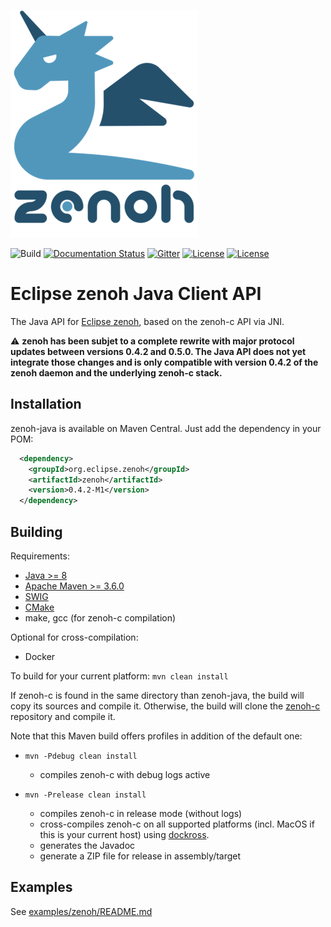 ![zenoh banner](./zenoh-dragon.png)

![Build](https://github.com/eclipse-zenoh/zenoh-java/workflows/Build%20(for%20all%20supported%20platform)/badge.svg)
[![Documentation Status](https://readthedocs.org/projects/zenoh-java/badge/?version=latest)](https://zenoh-java.readthedocs.io/en/latest/?badge=latest)
[![Gitter](https://badges.gitter.im/atolab/zenoh.svg)](https://gitter.im/atolab/zenoh?utm_source=badge&utm_medium=badge&utm_campaign=pr-badge)
[![License](https://img.shields.io/badge/License-EPL%202.0-blue)](https://choosealicense.com/licenses/epl-2.0/)
[![License](https://img.shields.io/badge/License-Apache%202.0-blue.svg)](https://opensource.org/licenses/Apache-2.0)

# Eclipse zenoh Java Client API

The Java API for [Eclipse zenoh](https://zenoh.io), based on the zenoh-c API via JNI.

:warning: **zenoh has been subjet to a complete rewrite with major protocol updates between versions 0.4.2 and 0.5.0. The Java API does not yet integrate those changes and is only compatible with version 0.4.2 of the zenoh daemon and the underlying zenoh-c stack.**

## Installation

zenoh-java is available on Maven Central.
Just add the dependency in your POM:
```xml
  <dependency>
    <groupId>org.eclipse.zenoh</groupId>
    <artifactId>zenoh</artifactId>
    <version>0.4.2-M1</version>
  </dependency>
```

## Building
Requirements:

 - [Java >= 8](http://openjdk.java.net)
 - [Apache Maven >= 3.6.0](https://maven.apache.org/download.cgi)
 - [SWIG](http://swig.org)
 - [CMake](https://cmake.org)
 - make, gcc (for zenoh-c compilation)

Optional for cross-compilation:
 - Docker

To build for your current platform:
```mvn clean install```

If zenoh-c is found in the same directory than zenoh-java, the build will copy its sources and compile it.
Otherwise, the build will clone the [zenoh-c](https://github.com/eclipse-zenoh/zenoh-c) repository and compile it.

Note that this Maven build offers profiles in addition of the default one:

 - ```mvn -Pdebug clean install```

    - compiles zenoh-c with debug logs active

 - ```mvn -Prelease clean install```

   - compiles zenoh-c in release mode (without logs)
   - cross-compiles zenoh-c on all supported platforms (incl. MacOS if this is your current host) using [dockross](https://github.com/dockcross/dockcross).
   - generates the Javadoc
   - generate a ZIP file for release in assembly/target


## Examples
See [examples/zenoh/README.md](examples/zenoh/)
